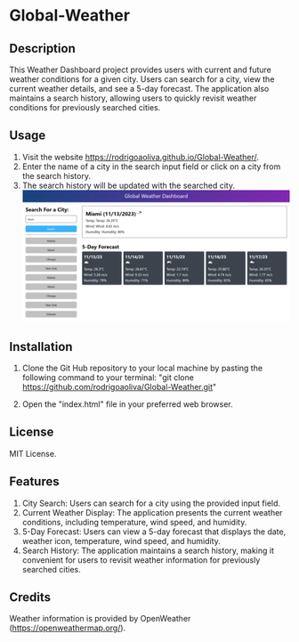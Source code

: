 # Global-Weather

## Description
This Weather Dashboard project provides users with current and future weather conditions for a given city. Users can search for a city, view the current weather details, and see a 5-day forecast. The application also maintains a search history, allowing users to quickly revisit weather conditions for previously searched cities.

## Usage
1. Visit the website https://rodrigoaoliva.github.io/Global-Weather/.
2. Enter the name of a city in the search input field or click on a city from the search history. 
3. The search history will be updated with the searched city. 
![Screenshot of the webpage](assets/Screenshot%202023-11-13%20173921.png)

## Installation
1. Clone the Git Hub repository to your local machine by pasting the following command to your terminal: "git clone https://github.com/rodrigoaoliva/Global-Weather.git"

2. Open the "index.html" file in your preferred web browser.

## License

MIT License.

## Features
1. City Search: Users can search for a city using the provided input field.
2. Current Weather Display: The application presents the current weather conditions, including temperature, wind speed, and humidity.
3. 5-Day Forecast: Users can view a 5-day forecast that displays the date, weather icon, temperature, wind speed, and humidity.
4. Search History: The application maintains a search history, making it convenient for users to revisit weather information for previously searched cities.

## Credits
Weather information is provided by OpenWeather (https://openweathermap.org/).
